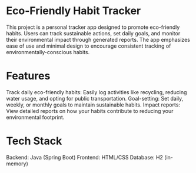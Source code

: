 # Eco-Friendly Habit Tracker
This project is a personal tracker app designed to promote eco-friendly habits. Users can track sustainable actions, set daily goals, and monitor their environmental impact through generated reports. The app emphasizes ease of use and minimal design to encourage consistent tracking of environmentally-conscious habits.

# Features
Track daily eco-friendly habits: Easily log activities like recycling, reducing water usage, and opting for public transportation.
Goal-setting: Set daily, weekly, or monthly goals to maintain sustainable habits.
Impact reports: View detailed reports on how your habits contribute to reducing your environmental footprint.
# Tech Stack
Backend: Java (Spring Boot)
Frontend: HTML/CSS
Database: H2 (in-memory)

